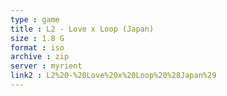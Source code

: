 ```yaml
---
type : game
title : L2 - Love x Loop (Japan)
size : 1.8 G
format : iso
archive : zip
server : myrient
link2 : L2%20-%20Love%20x%20Loop%20%28Japan%29
---
```

